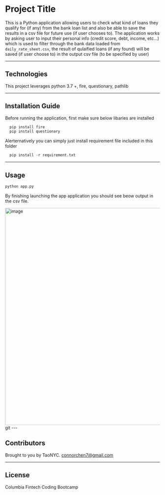 # Project Title

This is a Python application allowing users to check what kind of loans they qualify for (if any) from the bank loan list and also be able to save the results in a csv file for future use (if user chooses to). The application works by asking user to input their personal info (credit score, debt, income, etc...) which is used to filter through the bank data loaded from `daily_rate_sheet.csv`, the result of qulaified loans (if any found) will be saved (if user choose to) in the output csv file (to be specified by user)

---

## Technologies

This project leverages python 3.7 +, fire, questionary, pathlib


---

## Installation Guide

Before running the application, first make sure below libaries are installed

```python
  pip install fire
  pip install questionary

```
Alerternatively you can simply just install requirement file included in this folder
```python
  pip install -r requirement.txt

```

---

## Usage

```python
python app.py
```
By finishing launching the app application you should see beow output in the csv file.

<img width="706" alt="image" src="https://user-images.githubusercontent.com/99616004/161436456-40f31e4a-6427-449f-a9da-e33e925e62bc.png">
git 
---

## Contributors

Brought to you by TaoNYC.
connorchen7@gmail.com

---

## License

Columbia Fintech Coding Bootcamp
